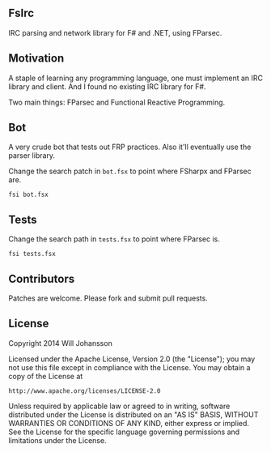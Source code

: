 ﻿## FsIrc

IRC parsing and network library for F# and .NET, using FParsec.

## Motivation

A staple of learning any programming language, one must implement an IRC library and client. And I found no existing IRC library for F#.

Two main things: FParsec and Functional Reactive Programming.

## Bot

A very crude bot that tests out FRP practices. Also it'll eventually use the parser library.

Change the search patch in `bot.fsx` to point where FSharpx and FParsec are.

`fsi bot.fsx`

## Tests

Change the search path in `tests.fsx` to point where FParsec is.

`fsi tests.fsx`

## Contributors

Patches are welcome. Please fork and submit pull requests.

## License

Copyright 2014 Will Johansson

Licensed under the Apache License, Version 2.0 (the "License");
you may not use this file except in compliance with the License.
You may obtain a copy of the License at

    http://www.apache.org/licenses/LICENSE-2.0

Unless required by applicable law or agreed to in writing, software
distributed under the License is distributed on an "AS IS" BASIS,
WITHOUT WARRANTIES OR CONDITIONS OF ANY KIND, either express or implied.
See the License for the specific language governing permissions and
limitations under the License.